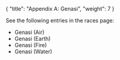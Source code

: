 {
  "title": "Appendix A: Genasi",
  "weight": 7
}

See the following entries in the races page:

- Genasi (Air)
- Genasi (Earth)
- Genasi (Fire)
- Genasi (Water)